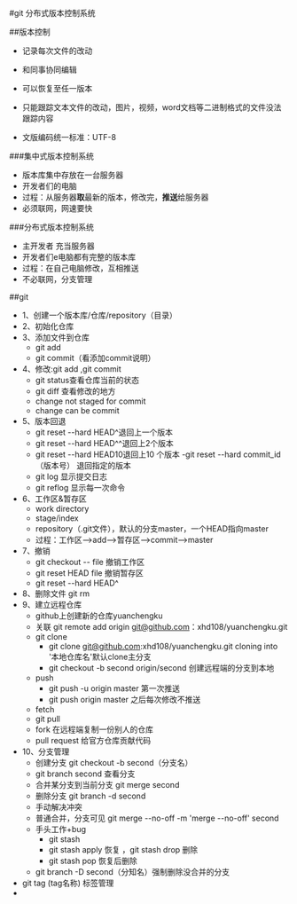 #git 分布式版本控制系统

##版本控制
* 记录每次文件的改动
* 和同事协同编辑
* 可以恢复至任一版本

* 只能跟踪文本文件的改动，图片，视频，word文档等二进制格式的文件没法跟踪内容
* 文版编码统一标准：UTF-8

###集中式版本控制系统
* 版本库集中存放在一台服务器
* 开发者们的电脑
* 过程：从服务器**取**最新的版本，修改完，**推送**给服务器
* 必须联网，网速要快

###分布式版本控制系统
* 主开发者 充当服务器
* 开发者们e电脑都有完整的版本库
* 过程：在自己电脑修改，互相推送
* 不必联网，分支管理

##git
* 1、创建一个版本库/仓库/repository（目录）
* 2、初始化仓库
* 3、添加文件到仓库
  - git add
  - git commit（看添加commit说明）
* 4、修改:git add ,git commit
  - git status查看仓库当前的状态
  - git diff 查看修改的地方
  - change not staged for commit
  - change can be commit
* 5、版本回退
  - git reset --hard HEAD^退回上一个版本
  - git reset --hard HEAD^^退回上2个版本
  - git reset --hard HEAD10退回上10 个版本
  -git reset --hard commit_id（版本号） 退回指定的版本
  - git log 显示提交日志
  - git reflog 显示每一次命令
* 6、工作区&暂存区
  - work directory
  - stage/index
  - repository（.git文件），默认的分支master，一个HEAD指向master
  - 过程：工作区-->add-->暂存区-->commit-->master
* 7、撤销
  - git checkout -- file 撤销工作区
  - git reset HEAD file  撤销暂存区
  - git reset --hard HEAD^
* 8、删除文件 git rm
* 9、建立远程仓库
  - github上创建新的仓库yuanchengku
  - 关联 git remote add origin git@github.com：xhd108/yuanchengku.git
  - git clone
    * git clone git@github.com:xhd108/yuanchengku.git cloning into '本地仓库名'默认clone主分支
    * git checkout -b second origin/second 创建远程端的分支到本地
  - push  
    * git push -u origin master 第一次推送
    * git push origin master   之后每次修改不推送
  - fetch
  - git pull
  - fork 在远程端复制一份别人的仓库
  - pull request 给官方仓库贡献代码
* 10、分支管理
  - 创建分支 git checkout -b second（分支名）
  - git branch second 查看分支
  - 合并某分支到当前分支 git merge second
  - 删除分支 git branch -d second
  - 手动解决冲突
  - 普通合并，分支可见  git merge --no-off -m 'merge --no-off' second
  - 手头工作+bug
    * git stash
    * git stash apply  恢复 ，git stash drop 删除
    * git stash pop 恢复后删除
  - git branch -D second（分知名）强制删除没合并的分支
* git tag (tag名称) 标签管理
*
